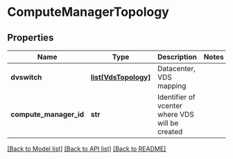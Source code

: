 # ComputeManagerTopology

## Properties
Name | Type | Description | Notes
------------ | ------------- | ------------- | -------------
**dvswitch** | [**list[VdsTopology]**](VdsTopology.md) | Datacenter, VDS mapping | 
**compute_manager_id** | **str** | Identifier of vcenter where VDS will be created | 

[[Back to Model list]](../README.md#documentation-for-models) [[Back to API list]](../README.md#documentation-for-api-endpoints) [[Back to README]](../README.md)

